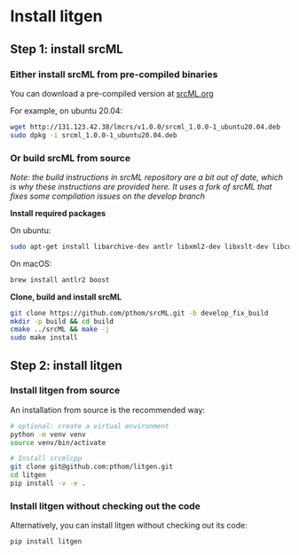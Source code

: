 # Install litgen

## Step 1: install srcML

### Either install srcML from pre-compiled binaries
You can download a pre-compiled version at [srcML.org](https://www.srcml.org/#download)

For example, on ubuntu 20.04:

```bash
wget http://131.123.42.38/lmcrs/v1.0.0/srcml_1.0.0-1_ubuntu20.04.deb
sudo dpkg -i srcml_1.0.0-1_ubuntu20.04.deb
```

### Or build srcML from source

_Note: the build instructions in srcML repository are a bit out of date, which is why these instructions are provided here. It uses a fork of srcML that fixes some compilation issues on the develop branch_

__Install required packages__

On ubuntu:
```bash
sudo apt-get install libarchive-dev antlr libxml2-dev libxslt-dev libcurl4-openssl-dev
````

On macOS:
```bash
brew install antlr2 boost
```

__Clone, build and install srcML__
```bash
git clone https://github.com/pthom/srcML.git -b develop_fix_build
mkdir -p build && cd build
cmake ../srcML && make -j
sudo make install
```

## Step 2: install litgen

### Install litgen from source
An installation from source is the recommended way:

```bash
# optional: create a virtual environment
python -m venv venv
source venv/bin/activate

# Install srcmlcpp
git clone git@github.com:pthom/litgen.git
cd litgen
pip install -v -e .
```

### Install litgen without checking out the code
Alternatively, you can install litgen without checking out its code:
```bash
pip install litgen
```
